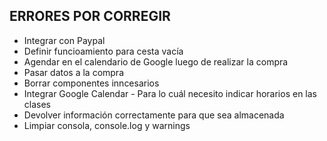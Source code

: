 ## ERRORES POR CORREGIR

- Integrar con Paypal
- Definir funcioamiento para cesta vacía
- Agendar en el calendario de Google luego de realizar la compra
- Pasar datos a la compra
- Borrar componentes inncesarios
- Integrar Google Calendar - Para lo cuál necesito indicar horarios en las clases
- Devolver información correctamente para que sea almacenada
- Limpiar consola, console.log y warnings
